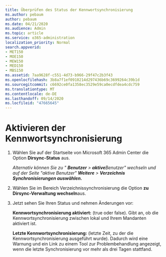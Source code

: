 ```yaml
---
title: Überprüfen des Status der Kennwortsynchronisierung
ms.author: pebaum
author: pebaum
ms.date: 04/21/2020
ms.audience: Admin
ms.topic: article
ms.service: o365-administration
localization_priority: Normal
search.appverid:
- MET150
- MOE150
- MEW150
- MED150
- MBS150
ms.assetid: 7aa9628f-c551-4d73-b966-29f47c2b3f43
ms.openlocfilehash: 3b8a7f1ef0910214d297436b69c3699264c39b1d
ms.sourcegitcommit: c6692ce0fa1358ec3529e59ca0ecdfdea4cdc759
ms.translationtype: MT
ms.contentlocale: de-DE
ms.lasthandoff: 09/14/2020
ms.locfileid: "47665645"
---
```

# <a name="enable-password-sync"></a>Aktivieren der Kennwortsynchronisierung

1.  Wählen Sie auf der Startseite von Microsoft 365 Admin Center die Option **Dirsync-Status** aus. 
    
     *Alternativ können Sie zu " **Benutzer** \> **aktive**Benutzer" wechseln und auf der Seite "aktive Benutzer" **Weitere** \> **Verzeichnis Synchronisierungen auswählen.*** 
    
2. Wählen Sie im Bereich Verzeichnissynchronisierung die Option **zu Dirsync-Verwaltung wechseln**aus. 
    
3. Jetzt sehen Sie Ihren Status und nehmen Änderungen vor:
    
    **Kennwortsynchronisierung aktiviert:** (true oder false). Gibt an, ob die Kennwortsynchronisierung zwischen lokal und Ihrem Mandanten aktiviert ist. 
    
    **Letzte Kennwortsynchronisierung:** (letzte Zeit, zu der die Kennwortsynchronisierung ausgeführt wurde). Dadurch wird eine Warnung und ein Link zu einem Tool zur Problembehandlung angezeigt, wenn die letzte Synchronisierung vor mehr als drei Tagen stattfand. 
    

